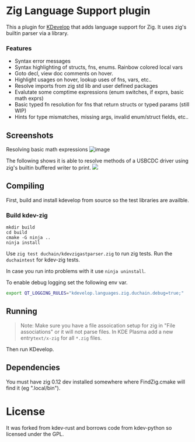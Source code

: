 # Zig Language Support plugin

This a plugin for [KDevelop](https://kdevelop.org/) that adds language support for Zig. It uses zig's
builtin parser via a library. 

### Features
- Syntax error messages
- Syntax highlighting of structs, fns, enums. Rainbow colored local vars
- Goto decl, view doc comments on hover.
- Highlight usages on hover, lookup uses of fns, vars, etc..
- Resolve imports from zig std lib and user defined packages
- Evalutate some comptime expressions (enum switches, if exprs, basic math exprs)
- Basic typed fn resolution for fns that return structs or typed params (still WIP)
- Hints for type mismatches, missing args, invalid enum/struct fields, etc..

## Screenshots

Resolving basic math expressions
![image](https://github.com/frmdstryr/kdev-zig/assets/380158/581f1ec6-f92a-408c-97d3-58f8b85a4800)


The following shows it is able to resolve methods of a USBCDC driver using zig's builtin buffered writer to print.
![](https://user-images.githubusercontent.com/380158/284731452-bca7eb00-0f1c-44aa-8096-f2f0e4042f29.png)

## Compiling

First, build and install kdevelop from source so the test libraries are availble.

### Build kdev-zig

```
mkdir build
cd build
cmake -G ninja ..
ninja install
```

Use `zig test duchain/kdevzigastparser.zig` to run zig tests.
Run the `duchaintest` for kdev-zig tests.

In case you run into problems with it use `ninja uninstall`.

To enable debug logging set the following env var.

```bash
export QT_LOGGING_RULES="kdevelop.languages.zig.duchain.debug=true;"
```

## Running

> Note: Make sure you have a file assoication setup for zig in "File associations" or it will not parse files. In KDE Plasma add a new entry`text/x-zig` for all `*.zig` files.

Then run KDevelop.

## Dependencies

You must have zig 0.12 dev installed somewhere where FindZig.cmake
will find it (eg ".local/bin").

# License

It was forked from kdev-rust and borrows code from kdev-python so licensed under the GPL.
